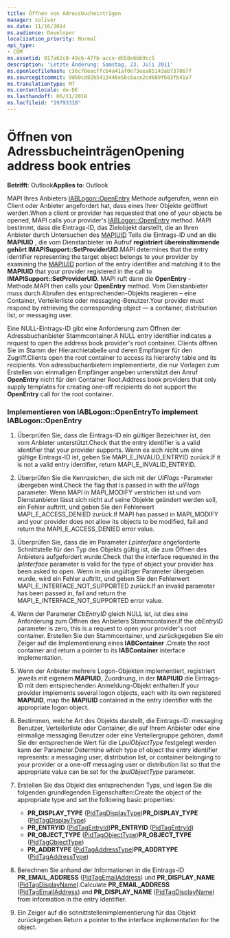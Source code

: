 ```yaml
---
title: Öffnen von Adressbucheinträgen
manager: soliver
ms.date: 11/16/2014
ms.audience: Developer
localization_priority: Normal
api_type:
- COM
ms.assetid: 017a62c0-49c6-47fb-acce-db58e6bb9cc5
description: 'Letzte Änderung: Samstag, 23. Juli 2011'
ms.openlocfilehash: c36c70eacffcb4a41af0e73eea85143ab737867f
ms.sourcegitcommit: 9d60cd82b5413446e5bc8ace2cd689f683fb41a7
ms.translationtype: MT
ms.contentlocale: de-DE
ms.lasthandoff: 06/11/2018
ms.locfileid: "19793318"
---
```

# <a name="opening-address-book-entries"></a><span data-ttu-id="f3fc9-103">Öffnen von Adressbucheinträgen</span><span class="sxs-lookup"><span data-stu-id="f3fc9-103">Opening address book entries</span></span>

<span data-ttu-id="f3fc9-104">**Betrifft**: Outlook</span><span class="sxs-lookup"><span data-stu-id="f3fc9-104">**Applies to**: Outlook</span></span> 
  
<span data-ttu-id="f3fc9-105">MAPI Ihres Anbieters [IABLogon::OpenEntry](iablogon-openentry.md) Methode aufgerufen, wenn ein Client oder Anbieter angefordert hat, dass eines Ihrer Objekte geöffnet werden.</span><span class="sxs-lookup"><span data-stu-id="f3fc9-105">When a client or provider has requested that one of your objects be opened, MAPI calls your provider's [IABLogon::OpenEntry](iablogon-openentry.md) method.</span></span> <span data-ttu-id="f3fc9-106">MAPI bestimmt, dass die Eintrags-ID, das Zielobjekt darstellt, die an Ihren Anbieter durch Untersuchen des [MAPIUID](mapiuid.md) Teils die Eintrags-ID und an die **MAPIUID** , die vom Dienstanbieter im Aufruf **registriert übereinstimmende gehört IMAPISupport::SetProviderUID**.</span><span class="sxs-lookup"><span data-stu-id="f3fc9-106">MAPI determines that the entry identifier representing the target object belongs to your provider by examining the [MAPIUID](mapiuid.md) portion of the entry identifier and matching it to the **MAPIUID** that your provider registered in the call to **IMAPISupport::SetProviderUID**.</span></span> <span data-ttu-id="f3fc9-107">MAPI ruft dann die **OpenEntry** -Methode.</span><span class="sxs-lookup"><span data-stu-id="f3fc9-107">MAPI then calls your **OpenEntry** method.</span></span> <span data-ttu-id="f3fc9-108">Vom Dienstanbieter muss durch Abrufen des entsprechenden-Objekts reagieren – eine Container, Verteilerliste oder messaging-Benutzer.</span><span class="sxs-lookup"><span data-stu-id="f3fc9-108">Your provider must respond by retrieving the corresponding object — a container, distribution list, or messaging user.</span></span> 
  
<span data-ttu-id="f3fc9-109">Eine NULL-Eintrags-ID gibt eine Anforderung zum Öffnen der Adressbuchanbieter Stammcontainer.</span><span class="sxs-lookup"><span data-stu-id="f3fc9-109">A NULL entry identifier indicates a request to open the address book provider's root container.</span></span> <span data-ttu-id="f3fc9-110">Clients öffnen Sie im Stamm der Hierarchietabelle und deren Empfänger für den Zugriff.</span><span class="sxs-lookup"><span data-stu-id="f3fc9-110">Clients open the root container to access its hierarchy table and its recipients.</span></span> <span data-ttu-id="f3fc9-111">Von adressbuchanbietern implementierte, die nur Vorlagen zum Erstellen von einmaligen Empfänger angeben unterstützt den Anruf **OpenEntry** nicht für den Container Root.</span><span class="sxs-lookup"><span data-stu-id="f3fc9-111">Address book providers that only supply templates for creating one-off recipients do not support the **OpenEntry** call for the root container.</span></span> 
  
### <a name="to-implement-iablogonopenentry"></a><span data-ttu-id="f3fc9-112">Implementieren von IABLogon::OpenEntry</span><span class="sxs-lookup"><span data-stu-id="f3fc9-112">To implement IABLogon::OpenEntry</span></span>
  
1. <span data-ttu-id="f3fc9-113">Überprüfen Sie, dass die Eintrags-ID ein gültiger Bezeichner ist, den vom Anbieter unterstützt.</span><span class="sxs-lookup"><span data-stu-id="f3fc9-113">Check that the entry identifier is a valid identifier that your provider supports.</span></span> <span data-ttu-id="f3fc9-114">Wenn es sich nicht um eine gültige Eintrags-ID ist, geben Sie MAPI_E_INVALID_ENTRYID zurück.</span><span class="sxs-lookup"><span data-stu-id="f3fc9-114">If it is not a valid entry identifier, return MAPI_E_INVALID_ENTRYID.</span></span> 
    
2. <span data-ttu-id="f3fc9-115">Überprüfen Sie die Kennzeichen, die sich mit der _UlFlags_ -Parameter übergeben wird.</span><span class="sxs-lookup"><span data-stu-id="f3fc9-115">Check the flag that is passed in with the  _ulFlags_ parameter.</span></span> <span data-ttu-id="f3fc9-116">Wenn MAPI in MAPI_MODIFY verstrichen ist und vom Dienstanbieter lässt sich nicht auf seine Objekte geändert werden soll, ein Fehler auftritt, und geben Sie den Fehlerwert MAPI_E_ACCESS_DENIED zurück.</span><span class="sxs-lookup"><span data-stu-id="f3fc9-116">If MAPI has passed in MAPI_MODIFY and your provider does not allow its objects to be modified, fail and return the MAPI_E_ACCESS_DENIED error value.</span></span> 
    
3. <span data-ttu-id="f3fc9-117">Überprüfen Sie, dass die im Parameter _LpInterface_ angeforderte Schnittstelle für den Typ des Objekts gültig ist, die zum Öffnen des Anbieters aufgefordert wurde.</span><span class="sxs-lookup"><span data-stu-id="f3fc9-117">Check that the interface requested in the  _lpInterface_ parameter is valid for the type of object your provider has been asked to open.</span></span> <span data-ttu-id="f3fc9-118">Wenn in ein ungültiger Parameter übergeben wurde, wird ein Fehler auftritt, und geben Sie den Fehlerwert MAPI_E_INTERFACE_NOT_SUPPORTED zurück.</span><span class="sxs-lookup"><span data-stu-id="f3fc9-118">If an invalid parameter has been passed in, fail and return the MAPI_E_INTERFACE_NOT_SUPPORTED error value.</span></span> 
    
4. <span data-ttu-id="f3fc9-119">Wenn der Parameter _CbEntryID_ gleich NULL ist, ist dies eine Anforderung zum Öffnen des Anbieters Stammcontainer.</span><span class="sxs-lookup"><span data-stu-id="f3fc9-119">If the  _cbEntryID_ parameter is zero, this is a request to open your provider's root container.</span></span> <span data-ttu-id="f3fc9-120">Erstellen Sie den Stammcontainer, und zurückgegeben Sie ein Zeiger auf die Implementierung eines **IABContainer** .</span><span class="sxs-lookup"><span data-stu-id="f3fc9-120">Create the root container and return a pointer to its **IABContainer** interface implementation.</span></span> 
    
5. <span data-ttu-id="f3fc9-121">Wenn der Anbieter mehrere Logon-Objekten implementiert, registriert jeweils mit eigenem **MAPIUID**, Zuordnung, in der **MAPIUID** die Eintrags-ID mit dem entsprechenden Anmeldung-Objekt enthalten.</span><span class="sxs-lookup"><span data-stu-id="f3fc9-121">If your provider implements several logon objects, each with its own registered **MAPIUID**, map the **MAPIUID** contained in the entry identifier with the appropriate logon object.</span></span> 
    
6. <span data-ttu-id="f3fc9-122">Bestimmen, welche Art des Objekts darstellt, die Eintrags-ID: messaging Benutzer, Verteilerliste oder Container, die auf Ihrem Anbieter oder eine einmalige messaging Benutzer oder eine Verteilergruppe gehören, damit Sie der entsprechende Wert für die _LpulObjectType_ festgelegt werden kann der Parameter.</span><span class="sxs-lookup"><span data-stu-id="f3fc9-122">Determine which type of object the entry identifier represents: a messaging user, distribution list, or container belonging to your provider or a one-off messaging user or distribution list so that the appropriate value can be set for the  _lpulObjectType_ parameter.</span></span> 
    
7. <span data-ttu-id="f3fc9-123">Erstellen Sie das Objekt des entsprechenden Typs, und legen Sie die folgenden grundlegenden Eigenschaften:</span><span class="sxs-lookup"><span data-stu-id="f3fc9-123">Create the object of the appropriate type and set the following basic properties:</span></span>
    
    - <span data-ttu-id="f3fc9-124">**PR_DISPLAY_TYPE** ([PidTagDisplayType](pidtagdisplaytype-canonical-property.md))</span><span class="sxs-lookup"><span data-stu-id="f3fc9-124">**PR_DISPLAY_TYPE** ([PidTagDisplayType](pidtagdisplaytype-canonical-property.md))</span></span>
    - <span data-ttu-id="f3fc9-125">**PR_ENTRYID** ([PidTagEntryId](pidtagentryid-canonical-property.md))</span><span class="sxs-lookup"><span data-stu-id="f3fc9-125">**PR_ENTRYID** ([PidTagEntryId](pidtagentryid-canonical-property.md))</span></span>
    - <span data-ttu-id="f3fc9-126">**PR_OBJECT_TYPE** ([PidTagObjectType](pidtagobjecttype-canonical-property.md))</span><span class="sxs-lookup"><span data-stu-id="f3fc9-126">**PR_OBJECT_TYPE** ([PidTagObjectType](pidtagobjecttype-canonical-property.md))</span></span>
    - <span data-ttu-id="f3fc9-127">**PR_ADDRTYPE** ([PidTagAddressType](pidtagaddresstype-canonical-property.md))</span><span class="sxs-lookup"><span data-stu-id="f3fc9-127">**PR_ADDRTYPE** ([PidTagAddressType](pidtagaddresstype-canonical-property.md))</span></span>
    
8. <span data-ttu-id="f3fc9-128">Berechnen Sie anhand der Informationen in die Eintrags-ID **PR_EMAIL_ADDRESS** ([PidTagEmailAddress](pidtagemailaddress-canonical-property.md)) und **PR_DISPLAY_NAME** ([PidTagDisplayName](pidtagdisplayname-canonical-property.md)).</span><span class="sxs-lookup"><span data-stu-id="f3fc9-128">Calculate **PR_EMAIL_ADDRESS** ([PidTagEmailAddress](pidtagemailaddress-canonical-property.md)) and **PR_DISPLAY_NAME** ([PidTagDisplayName](pidtagdisplayname-canonical-property.md)) from information in the entry identifier.</span></span>
    
9. <span data-ttu-id="f3fc9-129">Ein Zeiger auf die schnittstellenimplementierung für das Objekt zurückgegeben.</span><span class="sxs-lookup"><span data-stu-id="f3fc9-129">Return a pointer to the interface implementation for the object.</span></span> 
    

